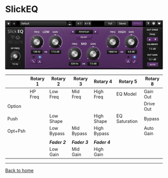# SlickEQ

![logo](./assets/SlickEQ.png)

|         | Rotary 1 | Rotary 2   | Rotary 3   | Rotary 4    | Rotary 5      | Rotary 8      |
|---------|----------|------------|------------|-------------|---------------|---------------|
|         | HP Freq  | Low Freq   | Mid Freq   | High Freq   | EQ Model      | Gain Out      |
| Option  |          |            |            |             |               | Drive Out     |
| Push    |          | Low Shape  |            | High Shape  | EQ Saturation | Bypass        |
| Opt+Psh |          | Low Bypass | Mid Bypass | High Bypass |               | Auto Gain     |
|         |  |  |  | |  |  |
|         |  | ***Fader 2***    | ***Fader 3***    | ***Fader 4***     |  |  |
|         |  | Low Gain   | Mid Gain   | High Gain   |  | |

---
[Back to home](./index.md)